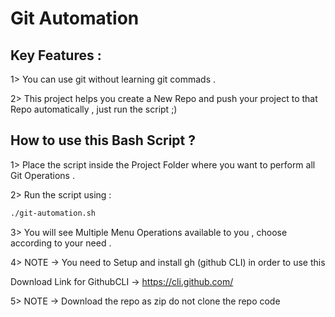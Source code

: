 
# Git Automation

## Key Features :
1> You can use git without learning git commads .

2> This project helps you create a New Repo and push your project to that Repo automatically , just run the script ;) 


## How to use this Bash Script ?

1> Place the script inside the Project Folder where you want to perform all Git Operations .

2> Run the script using :

```bash
./git-automation.sh
```

 3> You will see Multiple Menu Operations available to you , choose according to your need .

 4> NOTE -> You need to Setup and install gh (github CLI) in order to use this 

Download Link for GithubCLI ->  https://cli.github.com/

5> NOTE -> Download the repo as zip do not clone the repo code


